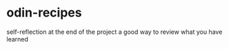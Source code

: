 # odin-recipes
self-reflection at the end of the project
a good way to review what you have learned
